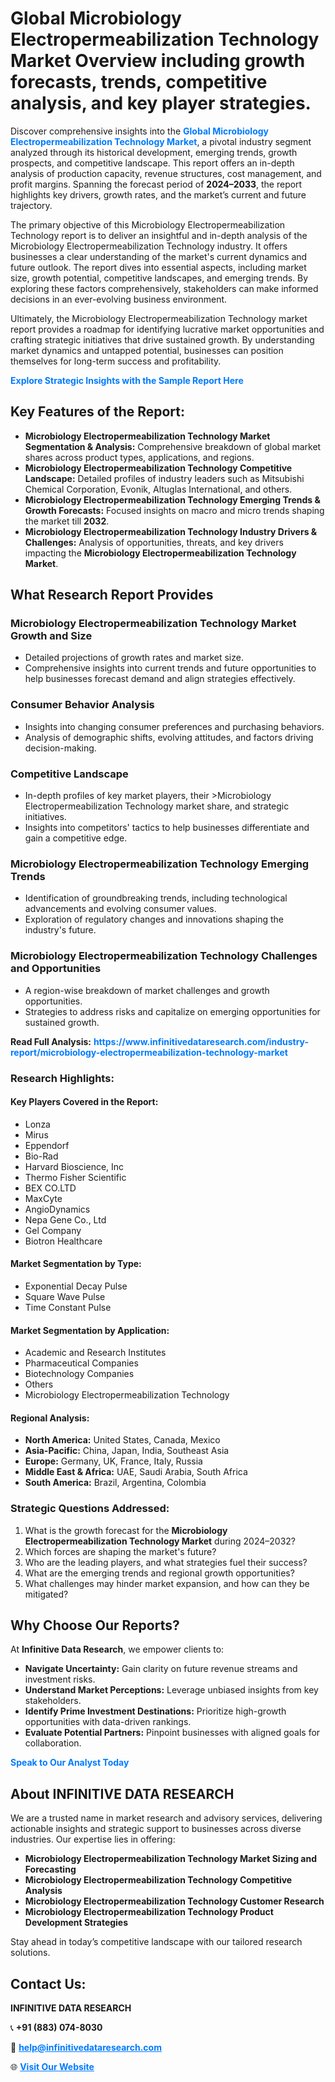 <h1>Global Microbiology Electropermeabilization Technology Market Overview including growth forecasts, trends, competitive analysis, and key player strategies.</h1>
<p>
Discover comprehensive insights into the 
<a href="https://www.infinitivedataresearch.com/industry-report/microbiology-electropermeabilization-technology-market" rel="dofollow" style="color: #007BFF; text-decoration: none;"><strong>Global Microbiology Electropermeabilization Technology Market</strong></a>, a pivotal industry segment analyzed through its historical development, emerging trends, growth prospects, and competitive landscape. This report offers an in-depth analysis of production capacity, revenue structures, cost management, and profit margins. Spanning the forecast period of <strong>2024–2033</strong>, the report highlights key drivers, growth rates, and the market’s current and future trajectory.
</p>
<p>
The primary objective of this Microbiology Electropermeabilization Technology report is to deliver an insightful and in-depth analysis of the Microbiology Electropermeabilization Technology industry. It offers businesses a clear understanding of the market's current dynamics and future outlook. The report dives into essential aspects, including market size, growth potential, competitive landscapes, and emerging trends. By exploring these factors comprehensively, stakeholders can make informed decisions in an ever-evolving business environment.
</p>
<p>
Ultimately, the Microbiology Electropermeabilization Technology market report provides a roadmap for identifying lucrative market opportunities and crafting strategic initiatives that drive sustained growth. By understanding market dynamics and untapped potential, businesses can position themselves for long-term success and profitability.
</p>
<p>
<a href="https://www.infinitivedataresearch.com/request-sample/reportId=110585" style="color: #007BFF; text-decoration: none;"><strong>Explore Strategic Insights with the Sample Report Here</strong></a>
</p>

<h2>Key Features of the Report:</h2>
<ul>
<li><strong>Microbiology Electropermeabilization Technology Market Segmentation & Analysis:</strong> Comprehensive breakdown of global market shares across product types, applications, and regions.</li>
<li><strong>Microbiology Electropermeabilization Technology Competitive Landscape:</strong> Detailed profiles of industry leaders such as Mitsubishi Chemical Corporation, Evonik, Altuglas International, and others.</li>
<li><strong>Microbiology Electropermeabilization Technology Emerging Trends & Growth Forecasts:</strong> Focused insights on macro and micro trends shaping the market till <strong>2032</strong>.</li>
<li><strong>Microbiology Electropermeabilization Technology Industry Drivers & Challenges:</strong> Analysis of opportunities, threats, and key drivers impacting the <strong>Microbiology Electropermeabilization Technology Market</strong>.</li>
</ul>

<h2>What Research Report Provides</h2>
<h3>Microbiology Electropermeabilization Technology Market Growth and Size</h3>
<ul>
<li>Detailed projections of growth rates and market size.</li>
<li>Comprehensive insights into current trends and future opportunities to help businesses forecast demand and align strategies effectively.</li>
</ul>

<h3>Consumer Behavior Analysis</h3>
<ul>
<li>Insights into changing consumer preferences and purchasing behaviors.</li>
<li>Analysis of demographic shifts, evolving attitudes, and factors driving decision-making.</li>
</ul>

<h3>Competitive Landscape</h3>
<ul>
<li>In-depth profiles of key market players, their >Microbiology Electropermeabilization Technology market share, and strategic initiatives.</li>
<li>Insights into competitors' tactics to help businesses differentiate and gain a competitive edge.</li>
</ul>

<h3>Microbiology Electropermeabilization Technology Emerging Trends</h3>
<ul>
<li>Identification of groundbreaking trends, including technological advancements and evolving consumer values.</li>
<li>Exploration of regulatory changes and innovations shaping the industry's future.</li>
</ul>

<h3>Microbiology Electropermeabilization Technology Challenges and Opportunities</h3>
<ul>
<li>A region-wise breakdown of market challenges and growth opportunities.</li>
<li>Strategies to address risks and capitalize on emerging opportunities for sustained growth.</li>
</ul>
<p><strong>Read Full Analysis:</strong> <a href="https://www.infinitivedataresearch.com/industry-report/microbiology-electropermeabilization-technology-market" rel="dofollow" style="color: #007BFF; text-decoration: none;"><strong>https://www.infinitivedataresearch.com/industry-report/microbiology-electropermeabilization-technology-market</strong></a></p>
<h3>Research Highlights:</h3>
<h4>Key Players Covered in the Report:</h4>
<ul><li>Lonza</li><li>Mirus</li><li>Eppendorf</li><li>Bio-Rad</li><li>Harvard Bioscience, Inc</li><li>Thermo Fisher Scientific</li><li>BEX CO.LTD</li><li>MaxCyte</li><li>AngioDynamics</li><li>Nepa Gene Co., Ltd</li><li>Gel Company</li><li>Biotron Healthcare</li></ul>
<h4>Market Segmentation by Type:</h4>
<ul><li>Exponential Decay Pulse</li><li>Square Wave Pulse</li><li>Time Constant Pulse</li></ul>
<h4>Market Segmentation by Application:</h4>
<ul><li>Academic and Research Institutes</li><li>Pharmaceutical Companies</li><li>Biotechnology Companies</li><li>Others</li><li>Microbiology Electropermeabilization Technology</li></ul>

<h4>Regional Analysis:</h4>
<ul>
<li><strong>North America:</strong> United States, Canada, Mexico</li>
<li><strong>Asia-Pacific:</strong> China, Japan, India, Southeast Asia</li>
<li><strong>Europe:</strong> Germany, UK, France, Italy, Russia</li>
<li><strong>Middle East & Africa:</strong> UAE, Saudi Arabia, South Africa</li>
<li><strong>South America:</strong> Brazil, Argentina, Colombia</li>
</ul>

<h3>Strategic Questions Addressed:</h3>
<ol>
<li>What is the growth forecast for the <strong>Microbiology Electropermeabilization Technology Market</strong> during 2024–2032?</li>
<li>Which forces are shaping the market's future?</li>
<li>Who are the leading players, and what strategies fuel their success?</li>
<li>What are the emerging trends and regional growth opportunities?</li>
<li>What challenges may hinder market expansion, and how can they be mitigated?</li>
</ol>

<h2>Why Choose Our Reports?</h2>
<p>At <strong>Infinitive Data Research</strong>, we empower clients to:</p>
<ul>
<li><strong>Navigate Uncertainty:</strong> Gain clarity on future revenue streams and investment risks.</li>
<li><strong>Understand Market Perceptions:</strong> Leverage unbiased insights from key stakeholders.</li>
<li><strong>Identify Prime Investment Destinations:</strong> Prioritize high-growth opportunities with data-driven rankings.</li>
<li><strong>Evaluate Potential Partners:</strong> Pinpoint businesses with aligned goals for collaboration.</li>
</ul>
<p><a href="https://www.infinitivedataresearch.com/industry-report/microbiology-electropermeabilization-technology-market" rel="dofollow" style="color: #007BFF; text-decoration: none;"><strong>Speak to Our Analyst Today</strong></a></p>

<h2>About INFINITIVE DATA RESEARCH</h2>
<p>We are a trusted name in market research and advisory services, delivering actionable insights and strategic support to businesses across diverse industries. Our expertise lies in offering:</p>
<ul>
<li><strong>Microbiology Electropermeabilization Technology Market Sizing and Forecasting</strong></li>
<li><strong>Microbiology Electropermeabilization Technology Competitive Analysis</strong></li>
<li><strong>Microbiology Electropermeabilization Technology Customer Research</strong></li>
<li><strong>Microbiology Electropermeabilization Technology Product Development Strategies</strong></li>
</ul>
<p>Stay ahead in today’s competitive landscape with our tailored research solutions.</p>

<h2>Contact Us:</h2>
<p><strong>INFINITIVE DATA RESEARCH</strong></p>
<p>📞 <strong>+91 (883) 074-8030</strong></p>
<p>📧 <strong><a href="mailto:help@infinitivedataresearch.com" style="color: #007BFF;">help@infinitivedataresearch.com</a></strong></p>
<p>🌐 <strong><a href="https://www.infinitivedataresearch.com" rel="dofollow" style="color: #007BFF;">Visit Our Website</a></strong></p>